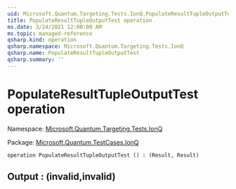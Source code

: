 ```yaml
---
uid: Microsoft.Quantum.Targeting.Tests.IonQ.PopulateResultTupleOutputTest
title: PopulateResultTupleOutputTest operation
ms.date: 3/24/2021 12:00:00 AM
ms.topic: managed-reference
qsharp.kind: operation
qsharp.namespace: Microsoft.Quantum.Targeting.Tests.IonQ
qsharp.name: PopulateResultTupleOutputTest
qsharp.summary: ''
---
```


# PopulateResultTupleOutputTest operation

Namespace: [Microsoft.Quantum.Targeting.Tests.IonQ](xref:Microsoft.Quantum.Targeting.Tests.IonQ)

Package: [Microsoft.Quantum.TestCases.IonQ](https://nuget.org/packages/Microsoft.Quantum.TestCases.IonQ)




```qsharp
operation PopulateResultTupleOutputTest () : (Result, Result)
```


## Output : (__invalid<Result>__,__invalid<Result>__)

